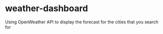 # weather-dashboard

Using OpenWeather API to display the forecast for the cities that you search for
